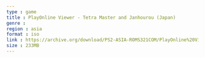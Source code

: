 ```yaml
---
type : game
title : PlayOnline Viewer - Tetra Master and Janhourou (Japan)
genre : 
region : asia
format : iso
link : https://archive.org/download/PS2-ASIA-ROMS321COM/PlayOnline%20Viewer%20-%20Tetra%20Master%20%26%20Janhourou%20%28Japan%29.7z
size : 233MB
---
```

